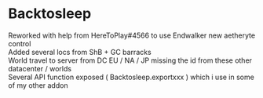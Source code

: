 # Backtosleep
Reworked with help from HereToPlay#4566 to use Endwalker new aetheryte control<br />
Added several locs from ShB + GC barracks<br />
World travel to server from DC EU / NA / JP missing the id from these other datacenter / worlds <br />
Several API function exposed ( Backtosleep.exportxxx ) which i use in some of my other addon<br />
